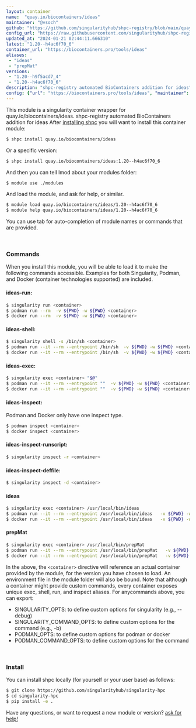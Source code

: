 ```yaml
---
layout: container
name:  "quay.io/biocontainers/ideas"
maintainer: "@vsoch"
github: "https://github.com/singularityhub/shpc-registry/blob/main/quay.io/biocontainers/ideas/container.yaml"
config_url: "https://raw.githubusercontent.com/singularityhub/shpc-registry/main/quay.io/biocontainers/ideas/container.yaml"
updated_at: "2024-01-21 02:44:11.666310"
latest: "1.20--h4ac6f70_6"
container_url: "https://biocontainers.pro/tools/ideas"
aliases:
 - "ideas"
 - "prepMat"
versions:
 - "1.20--h9f5acd7_4"
 - "1.20--h4ac6f70_6"
description: "shpc-registry automated BioContainers addition for ideas"
config: {"url": "https://biocontainers.pro/tools/ideas", "maintainer": "@vsoch", "description": "shpc-registry automated BioContainers addition for ideas", "latest": {"1.20--h4ac6f70_6": "sha256:bba2112b28fcec2f256d8cc86c3d5420fd2e73967b8376c169c19f1e7d4d488a"}, "tags": {"1.20--h9f5acd7_4": "sha256:0d28666a469afe3c471c642cd4d6768de4bda0f7a754af5e0a7bfdcb3bbc8ba5", "1.20--h4ac6f70_6": "sha256:bba2112b28fcec2f256d8cc86c3d5420fd2e73967b8376c169c19f1e7d4d488a"}, "docker": "quay.io/biocontainers/ideas", "aliases": {"ideas": "/usr/local/bin/ideas", "prepMat": "/usr/local/bin/prepMat"}}
---
```


This module is a singularity container wrapper for quay.io/biocontainers/ideas.
shpc-registry automated BioContainers addition for ideas
After [installing shpc](#install) you will want to install this container module:


```bash
$ shpc install quay.io/biocontainers/ideas
```

Or a specific version:

```bash
$ shpc install quay.io/biocontainers/ideas:1.20--h4ac6f70_6
```

And then you can tell lmod about your modules folder:

```bash
$ module use ./modules
```

And load the module, and ask for help, or similar.

```bash
$ module load quay.io/biocontainers/ideas/1.20--h4ac6f70_6
$ module help quay.io/biocontainers/ideas/1.20--h4ac6f70_6
```

You can use tab for auto-completion of module names or commands that are provided.

<br>

### Commands

When you install this module, you will be able to load it to make the following commands accessible.
Examples for both Singularity, Podman, and Docker (container technologies supported) are included.

#### ideas-run:

```bash
$ singularity run <container>
$ podman run --rm  -v ${PWD} -w ${PWD} <container>
$ docker run --rm  -v ${PWD} -w ${PWD} <container>
```

#### ideas-shell:

```bash
$ singularity shell -s /bin/sh <container>
$ podman run --it --rm --entrypoint /bin/sh  -v ${PWD} -w ${PWD} <container>
$ docker run --it --rm --entrypoint /bin/sh  -v ${PWD} -w ${PWD} <container>
```

#### ideas-exec:

```bash
$ singularity exec <container> "$@"
$ podman run --it --rm --entrypoint ""  -v ${PWD} -w ${PWD} <container> "$@"
$ docker run --it --rm --entrypoint ""  -v ${PWD} -w ${PWD} <container> "$@"
```

#### ideas-inspect:

Podman and Docker only have one inspect type.

```bash
$ podman inspect <container>
$ docker inspect <container>
```

#### ideas-inspect-runscript:

```bash
$ singularity inspect -r <container>
```

#### ideas-inspect-deffile:

```bash
$ singularity inspect -d <container>
```


#### ideas

```bash
$ singularity exec <container> /usr/local/bin/ideas
$ podman run --it --rm --entrypoint /usr/local/bin/ideas   -v ${PWD} -w ${PWD} <container> -c " $@"
$ docker run --it --rm --entrypoint /usr/local/bin/ideas   -v ${PWD} -w ${PWD} <container> -c " $@"
```


#### prepMat

```bash
$ singularity exec <container> /usr/local/bin/prepMat
$ podman run --it --rm --entrypoint /usr/local/bin/prepMat   -v ${PWD} -w ${PWD} <container> -c " $@"
$ docker run --it --rm --entrypoint /usr/local/bin/prepMat   -v ${PWD} -w ${PWD} <container> -c " $@"
```



In the above, the `<container>` directive will reference an actual container provided
by the module, for the version you have chosen to load. An environment file in the
module folder will also be bound. Note that although a container
might provide custom commands, every container exposes unique exec, shell, run, and
inspect aliases. For anycommands above, you can export:

 - SINGULARITY_OPTS: to define custom options for singularity (e.g., --debug)
 - SINGULARITY_COMMAND_OPTS: to define custom options for the command (e.g., -b)
 - PODMAN_OPTS: to define custom options for podman or docker
 - PODMAN_COMMAND_OPTS: to define custom options for the command

<br>

### Install

You can install shpc locally (for yourself or your user base) as follows:

```bash
$ git clone https://github.com/singularityhub/singularity-hpc
$ cd singularity-hpc
$ pip install -e .
```

Have any questions, or want to request a new module or version? [ask for help!](https://github.com/singularityhub/singularity-hpc/issues)